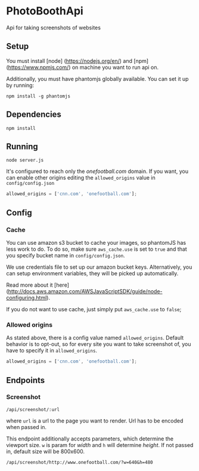 # PhotoBoothApi
Api for taking screenshots of websites


## Setup

You must install [node] (https://nodejs.org/en/) and [npm] (https://www.npmjs.com/) on machine you want to run api on.

Additionally, you must have phantomjs globally available. You can set it up by running:

```
npm install -g phantomjs
```

## Dependencies

```
npm install
```

## Running

```
node server.js
```

It's configured to reach only the _onefootball.com_ domain.
If you want, you can enable other origins editing the `allowed_origins` value in `config/config.json`

```js
allowed_origins = ['cnn.com', 'onefootball.com'];
```

## Config

### Cache

You can use amazon s3 bucket to cache your images, so phantomJS has less work to do. To do so,
make sure `aws_cache.use` is set to `true` and that you specify bucket name in `config/config.json`.

We use credentials file to set up our amazon bucket keys. 
Alternatively, you can setup environment variables, they will be picked up automatically. 

Read more about it [here] (http://docs.aws.amazon.com/AWSJavaScriptSDK/guide/node-configuring.html). 

If you do not want to use cache, just simply put `aws_cache.use` to `false`;

### Allowed origins 

As stated above, there is a config value named `allowed_origins`. Default behavior is to opt-out, so for every site you want to take screenshot of, you have to
specify it in `allowed_origins`.

```js
allowed_origins = ['cnn.com', 'onefootball.com'];
```

## Endpoints

### Screenshot

```
/api/screenshot/:url
```

where `url` is a url to the page you want to render. Url has to be encoded when passed in.

This endpoint additionally accepts parameters, which determine the viewport size. `w` is param for *width* and `h` will determine *height*. If not passed in, default size will be 800x600.

`/api/screenshot/http://www.onefootball.com/?w=640&h=480`

